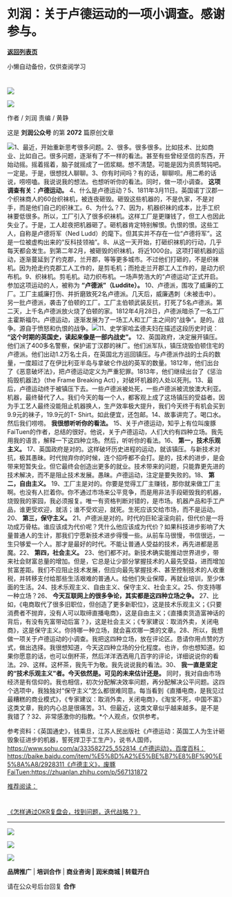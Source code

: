 # 刘润：关于卢德运动的一项小调查。感谢参与。

[**返回列表页**](/gzh/刘润)

小懒自动备份，仅供查阅学习

#
![](https://mmbiz.qpic.cn/sz_mmbiz_jpg/Eia1pKbzLGbQ05rqf4tHyB6X44YvIRZf7ciayibtRy0rVSib8CQjW35A8ibcicFzDvdSceZ3wxRFa7icOhIMKPHicVnvEw/640?wx_fmt=jpeg&wxfrom;=5&wx;_lazy=1&wx;_co=1)

![](https://mmbiz.qpic.cn/sz_mmbiz_jpg/Eia1pKbzLGbSmMUoA5uvlbqOxHOXm1mwTsJwaYKvJK7wK0ibc3qnpkuLsRuK7qc2PU7nqnGA9zCQugbGKbhCRmCg/640?wx_fmt=jpeg&from;=appmsg)

作者 / 刘润 责编 / 黄静

这是 **刘润公众号** 的第 **2072** 篇原创文章

  
![](https://mmbiz.qpic.cn/sz_mmbiz_png/Eia1pKbzLGbSZ57HPo7A5mhKzhKlg5AokaIREqaw64oGKpiaSg9pz2EjBp3ZRqWY1KtKS3jGJY8tT6KuU1elczBQ/640?wx_fmt=png&wxfrom;=5&wx;_lazy=1&wx;_co=1)1、最近，开始重新思考很多问题。2、很多。很多很多。比如技术、比如商业、比如自己。很多问题，逐渐有了不一样的看法。甚至有些曾经坚信的东西，开始动摇。摇着摇着，脑子就摇成了一团浆糊。想不清楚。可能是因为资质驽钝吧。一定是。于是，很想找人聊聊。3、你有时间吗？有的话，聊聊呗。用二希的话说，唠唠嗑。我说说我的想法。也想听听你的看法。同时，做一项小调查。
**这项调查有关：卢德运动。**
4、什么是卢德运动？5、1811年3月11日。英国诺丁汉郡一个织袜商人的60台织袜机，被连夜砸毁。砸毁这些机器的，不是仇家，不是对手，而是他们自己的织袜工。6、为什么？7、因为，机器织袜的成本，比手工织袜要低很多。所以，工厂引入了很多织袜机。这样工厂是更赚钱了，但工人也因此失业了。于是，工人趁夜把机器砸了。砸机器肯定特别解恨。仇恨的恨。这些工人，自称是卢德将军（Ned
Ludd）的麾下。但其实并不存在一位“卢德将军”。这是一位被虚构出来的“反科技领袖”。8、从这一天开始，打砸织袜机的行动，几乎每天都会发生。到第二年2月，被砸毁的织袜机，将近1000台。这项打砸机器的运动，逐渐蔓延到了约克郡，兰开郡，等等更多城市。不过他们打砸的，不是织袜机。因为抢走约克郡工人工作的，是剪毛机；而抢走兰开郡工人工作的，是动力织布机。9、织袜机。剪毛机。动力织布机。一场声势浩大的“卢德运动”正式开启。参加这项运动的人，被称为
**“卢德派”（Luddite）。**
10、卢德派，围攻了威廉的工厂。工厂主威廉打伤、并折磨致死2名卢德派。几天后，威廉遇刺（未被击中）。另一批卢德派，袭击了伯顿的工厂。工厂主伯顿武装反抗，打死了5名卢德派。第二天，上千名卢德派放火烧了伯顿的家。1812年4月28日，卢德派暗杀了一名工厂主霍斯福尔。卢德运动，逐渐发展为了一场工人和工厂主之间的“战争”。是的。战争。源自于愤怒和仇恨的战争。![](https://mmbiz.qpic.cn/sz_mmbiz_png/Eia1pKbzLGbSmMUoA5uvlbqOxHOXm1mwTh0TjOJSA095Gj7BAib2Pib42h1IKVnbGy22gbibK4nmHNIsv6toKTtaKA/640?wx_fmt=png&from;=appmsg)11、史学家哈孟德夫妇在描述这段历史时说：
**“这个时期的英国史，读起来像是一部内战史”。**
12、英国政府，决定展开镇压。他们派了400多名警察，保护诺丁汉郡的袜厂。他们派军队，镇压烧毁伯顿住宅的卢德派。他们出动1.2万名士兵，在英国北方巡回镇压。与卢德派作战的士兵的数量，一度超过了在伊比利亚半岛与拿破仑作战的英军的数量。1812年，他们出台了《恶意破坏法》，把卢德运动定义为严重犯罪。1813年，他们继续出台了《惩治捣毁机器法》（the
Frame Breaking
Act），对破坏机器的人处以死刑。13、最后，卢德运动终于被镇压下去。一些卢德派被处死，一些卢德派被流放澳大利亚。机器，最终替代了人。我们今天的每一个人，都客观上成了这场镇压的受益者。因为手工艺人最终没能阻止机器换人，生产效率极大提升，我们今天终于有机会买到9.9元的袜子，19.9元的T-
Shirt。如此便宜，还包邮。14、故事讲完了。喝口水。然后我们唠唠。 **我很想听听你的看法。**
15、关于卢德运动，知乎上有位叫废豚FaiTuen的作者，总结的很好。他说，关于卢德运动，人们大约有四种立场。我先用我的语言，解释一下这四种立场。然后，听听你的看法。16、
**第一，技术乐观主义。**
17、英国政府是对的。这样破坏历史进程的运动，就该镇压。与新技术对抗，极其愚昧。时代抛弃你的时候，连个招呼都不会打。是的，技术的进步，是会带来短暂失业。但它最终会创造出更多的就业。技术带来的问题，只能靠更先进的技术解决，而不是阻止技术发展。愚昧。卢德运动，注定是要失败的。18、
**第二，自由主义。**
19、工厂主是对的。你要是觉得工厂主赚钱，那你就来做工厂主啊。也没有人拦着你。你不通过市场来公平竞争，而是用非法手段砸毁我的机器，烧毁我的家园，我必须报复。唯一有资格判断对错的，是市场。机器产品和手工产品，谁更受欢迎，就活；谁不受欢迎，就死。生死应该交给市场，而不是运动。20、
**第三，保守主义。**
21、卢德派是对的。时代的巨轮滚滚向前，但代价是一将功成万骨枯。谁应该成为代价呢？凭什么他应该成为代价？如果科技进步影响了大量普通人的生计，那我们宁愿新技术进步得慢一些。从前车马很慢，书信很远，一生只够爱一个人。那才是最好的时代。不能让普通人受益的技术，再先进都是恶魔。22、
**第四，社会主义。**
23、他们都不对。新技术确实能推动世界进步，带来社会财富总量的增加。但是，它总是让少部分掌握技术的人最先受益，进而增加贫富差距。我们不应阻止技术发展，但应向最先掌握技术、甚至控制技术的人收重税，并转移支付给那些生活艰难的普通人。给他们失业保障，再就业培训，至少体面的生活。24、技术乐观主义、自由主义、保守主义、社会主义。25、你支持哪一种立场？26、
**今天互联网上的很多争论，其实都是这四种立场之争。**
27、比如，《电商取代了很多旧职位，但创造了更多新职位》，这是技术乐观主义；《只要消费者不抛弃，没有人可以取缔直播电商》，这是自由主义；《直播卖货造富神话的背后，有没有先富带动后富？》，这是社会主义；《专家建议：取消外卖，关闭电商》，这是保守主义。你持哪一种立场，就会喜欢哪一类的文章。28、所以，我想做一项关于卢德运动的小调查。我把这四种立场，放在评论区。恳请你用点赞的方式，做出选择。我很想知道，今天这四种立场的分化程度。也许，你也想知道。如果你愿意的话，也可以倒杯茶，然后洋洋洒洒用几百字的评论，详细说说你的看法。29、这样。这杯茶，我先干为敬。我先说说我的看法。30、
**我一直是坚定的“技术乐观主义”者。今天依然是。可见的未来估计还是。**
同时，我对自由市场经济是有信仰的。我也相信，初次分配解决效率问题，再分配解决公平问题。这四个选项中，我独独对“保守主义”怎么都很难同意。每当看到《直播电商，是我见过最糟糕的商业模式》，《专家建议：取消外卖，关闭电商》，《淘宝不死，中国不富》这类文章，我的内心总是很痛苦。31、但最近，这类文章似乎越来越多。是不是我错了？32、非常感激你的指教。*个人观点，仅供参考。  

  

参考资料：《英国通史》，钱乘旦，江苏人民出版社《卢德运动：英国工人为生计砸毁象征进步的机器，誓死捍卫手工生产》，说书人国师，https://www.sohu.com/a/333582725_552814《卢德运动》，百度百科：https://baike.baidu.com/item/%E5%8D%A2%E5%BE%B7%E8%BF%90%E5%8A%A8/2928311《卢德主义》，废豚FaiTuen:https://zhuanlan.zhihu.com/p/567131872

  

  

[](https://mp.weixin.qq.com/s?__biz=MjM5NjM5MjQ4MQ==&mid=2651723174&idx=2&sn=f6c09d0c0123e151ea5e0f72492141b2&chksm=bd134ee88a64c7fe99cd114286f8b79eb7e7af917e812ae3c5fef57bd6d22cb35ea3f0b59389&token=24022406&lang=zh_CN&scene=21#wechat_redirect)[](https://mp.weixin.qq.com/s?__biz=MjM5NjM5MjQ4MQ==&mid=2651723342&idx=2&sn=582f8eb6609eb457af5c660df0e3b426&chksm=bd134d008a64c4160ac2c4a66550a51d97bbb271886ef873eb65834e6957193df56cb7973e8e&token=676670113&lang=zh_CN&scene=21#wechat_redirect)[](https://mp.weixin.qq.com/s?__biz=MjM5NjM5MjQ4MQ==&mid=2651723494&idx=2&sn=3edf8f4934ffce6a1ecb8f0fe4837476&chksm=bd134da88a64c4bec83a41c0760302ce0c674da87d9b0f5fdaecfbb8b0761359cf7a0c545fe2&token=1959665715&lang=zh_CN&scene=21#wechat_redirect)[推荐阅读：](https://mp.weixin.qq.com/s?__biz=MjM5NjM5MjQ4MQ==&mid=2651723572&idx=2&sn=26208469ab8713fe8d45d7c3f29ae8a3&chksm=bd134c7a8a64c56cd07b56650ad67441bf7f87881159fb519362a534ad7523579516cff4250c&token=1998813674&lang=zh_CN&scene=21#wechat_redirect)

#
[《怎样通过OKR复盘会，找到问题，迭代战略？》](https://mp.weixin.qq.com/s?__biz=MjM5NjM5MjQ4MQ==&mid=2651723572&idx=2&sn=26208469ab8713fe8d45d7c3f29ae8a3&chksm=bd134c7a8a64c56cd07b56650ad67441bf7f87881159fb519362a534ad7523579516cff4250c&token=1998813674&lang=zh_CN&scene=21#wechat_redirect)

[](https://mp.weixin.qq.com/s?__biz=MjM5NjM5MjQ4MQ==&mid=2651723494&idx=2&sn=3edf8f4934ffce6a1ecb8f0fe4837476&chksm=bd134da88a64c4bec83a41c0760302ce0c674da87d9b0f5fdaecfbb8b0761359cf7a0c545fe2&token=1959665715&lang=zh_CN&scene=21#wechat_redirect)

* * *

  
![](https://mmbiz.qpic.cn/sz_mmbiz_gif/Eia1pKbzLGbT9K7wrslDn2xwa5saGiabR7bKMAPgDZf9JYFt1Bu2OYEouOttd9AEfSZoDY0WJZ6P81A9aJMpun6g/640?wx_fmt=gif&from;=appmsg)

[![](https://mmbiz.qpic.cn/sz_mmbiz_gif/Eia1pKbzLGbTn1dwtkEGh09Pv0jdViaXlLY09Libl7h459w2wTEFp92d2Twcn7xEucJJicaCKcjhVIy4LKM6JxmFSQ/640?wx_fmt=gif&wxfrom;=5&wx;_lazy=1&wx;_co=1)]()

![](https://mmbiz.qpic.cn/sz_mmbiz_gif/Eia1pKbzLGbTtic6qvx45IO55SR5mWdPklTQQWloNaJAIGuHsibvp5rWS2bD6f6nLtUZmcH4jb8jKg6RDqRKxY4XA/640?wx_fmt=gif)

 **品牌推广** | **培训合作** | **商业咨询 | 润米商城** **| 转载开白**

请在公众号后台回复 **合作**

